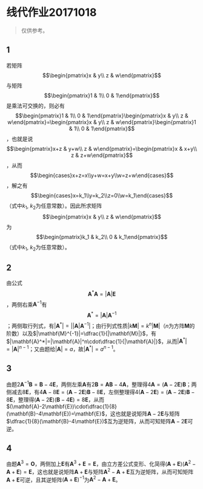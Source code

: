 # 线代作业20171018

> 仅供参考。

## 1

若矩阵$$\begin{pmatrix}x & y\\ z & w\end{pmatrix}$$与矩阵$$\begin{pmatrix}1 & 1\\ 0 & 1\end{pmatrix}$$是乘法可交换的，则必有$$\begin{pmatrix}1 & 1\\ 0 & 1\end{pmatrix}\begin{pmatrix}x & y\\ z & w\end{pmatrix}=\begin{pmatrix}x & y\\ z & w\end{pmatrix}\begin{pmatrix}1 & 1\\ 0 & 1\end{pmatrix}$$，也就是说$$\begin{pmatrix}x+z & y+w\\ z & w\end{pmatrix}=\begin{pmatrix}x & x+y\\ z & z+w\end{pmatrix}$$，从而$$\begin{cases}x+z=x\\y+w=x+y\\w=z+w\end{cases}$$，解之有$$\begin{cases}x=k_1\\y=k_2\\z=0\\w=k_1\end{cases}$$（式中$k_1,\ k_2$为任意常数）。因此所求矩阵$$\begin{pmatrix}x & y\\ z & w\end{pmatrix}$$为$$\begin{pmatrix}k_1 & k_2\\ 0 & k_1\end{pmatrix}$$（式中$k_1,\ k_2$为任意常数）。

## 2

由公式$$\mathbf{A}^*\mathbf{A}=|\mathbf{A}|\mathbf{E}$$，两侧右乘$\mathbf{A}^{-1}$有$$\mathbf{A}^*=|\mathbf{A}|\mathbf{A}^{-1}$$；两侧取行列式，有$|\mathbf{A}^*|=\left||\mathbf{A}|\mathbf{A}^{-1}\right|$；由行列式性质$|k\mathbf{M}|=k^n|\mathbf{M}|$（$n$为方阵$\mathbf{M}$的阶数）以及$|\mathbf{M}^{-1}|=\dfrac{1}{|\mathbf{M}|}$，有$|\mathbf{A}^*|=|\mathbf{A}|^n\cdot\dfrac{1}{|\mathbf{A}|}$，从而$|\mathbf{A}^*|=|\mathbf{A}|^{n-1}$；又由题给$|\mathbf{A}|=a$，故$|\mathbf{A}^*|=a^{n-1}$。

## 3

由题$2\mathbf{A}^{-1}\mathbf{B}=\mathbf{B}-4\mathbf{E}$，两侧左乘$\mathbf{A}$有$2\mathbf{B}=\mathbf{AB}-4\mathbf{A}$，整理得$4\mathbf{A}=(\mathbf{A}-2\mathbf{E})\mathbf{B}$；两侧减去$8\mathbf{E}$，有$4\mathbf{A}-8\mathbf{E}=(\mathbf{A}-2\mathbf{E})\mathbf{B}-8\mathbf{E}$，左侧整理得$4(\mathbf{A}-2\mathbf{E})=(\mathbf{A}-2\mathbf{E})\mathbf{B}-8\mathbf{E}$，整理得$(\mathbf{A}-2\mathbf{E})(\mathbf{B}-4\mathbf{E})=8\mathbf{E}$，从而$(\mathbf{A}-2\mathbf{E})\cdot\dfrac{1}{8}(\mathbf{B}-4\mathbf{E})=\mathbf{E}$，这也就是说矩阵$\mathbf{A}-2\mathbf{E}$与矩阵$\dfrac{1}{8}(\mathbf{B}-4\mathbf{E})$互为逆矩阵，从而可知矩阵$\mathbf{A}-2\mathbf{E}$可逆。

## 4

由题$\mathbf{A}^3=\mathbf{O}$，两侧加上$\mathbf{E}$有$\mathbf{A}^3+\mathbf{E}=\mathbf{E}$，由立方差公式变形、化简得$(\mathbf{A}+\mathbf{E})(\mathbf{A}^2-\mathbf{A}+\mathbf{E})=\mathbf{E}$，这也就是说矩阵$\mathbf{A}+\mathbf{E}$与矩阵$\mathbf{A}^2-\mathbf{A}+\mathbf{E}$互为逆矩阵，从而可知矩阵$\mathbf{A}+\mathbf{E}$可逆，且其逆矩阵$(\mathbf{A}+\mathbf{E})^{-1}$为$\mathbf{A}^2-\mathbf{A}+\mathbf{E}$。

